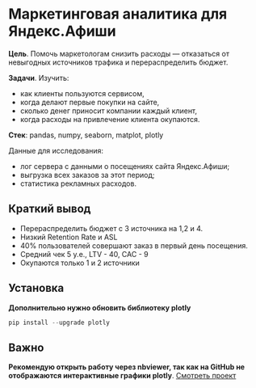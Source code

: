 # Маркетинговая аналитика для Яндекс.Афиши

**Цель**. Помочь маркетологам снизить расходы — отказаться от невыгодных источников трафика и перераспределить бюджет.

**Задачи**. Изучить:
* как клиенты пользуются сервисом,
* когда делают первые покупки на сайте,
* сколько денег приносит компании каждый клиент,
* когда расходы на привлечение клиента окупаются.

**Стек**: pandas, numpy, seaborn, matplot, plotly

Данные для исследования:
* лог сервера с данными о посещениях сайта Яндекс.Афиши;
* выгрузка всех заказов за этот период;
* статистика рекламных расходов.

## Краткий вывод
* Перераспределить бюджет с 3 источника на 1,2 и 4.
* Низкий Retention Rate и ASL
* 40% пользователей совершают заказ в первый день посещения. 
* Средний чек 5 у.е., LTV - 40, CAC - 9
* Окупаются только 1 и 2 источники

## Установка
**Дополнительно нужно обновить библиотеку plotly**

```python
pip install --upgrade plotly
```

## Важно
**Рекомендую открыть работу через nbviewer, так как на GitHub не отображаются интерактивные графики plotly**.
[Смотреть проект](https://nbviewer.jupyter.org/github/arsBadoyan/practicumProjects/blob/main/marketing_analysis/marketing_analysis.ipynb)